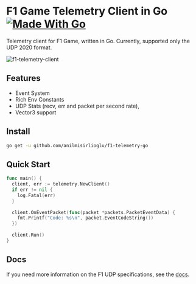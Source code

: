 # F1 Game Telemetry Client in Go [![Made With Go](https://img.shields.io/badge/Made%20with-Go-1f425f.svg?color=007EC6)](http://golang.org)

Telemetry client for F1 Game, written in Go. Currently, supported only the UDP 2020 format.

![f1-telemetry-client](https://user-images.githubusercontent.com/20264712/121112897-ccc2fb00-c819-11eb-9739-91ccddcbcdc4.png)

## Features
- Event System
- Rich Env Constants
- UDP Stats (recv, err and packet per second rate),
- Vector3 support

## Install
```bash
go get -u github.com/anilmisirlioglu/f1-telemetry-go
```

## Quick Start
```go
func main() {
  client, err := telemetry.NewClient()
  if err != nil {
	log.Fatal(err)
  }
	
  client.OnEventPacket(func(packet *packets.PacketEventData) {
  	fmt.Printf("Code: %s\n", packet.EventCodeString())
  })
	
  client.Run()
}
```

## Docs

If you need more information on the F1 UDP specifications, see the [docs](/docs).
